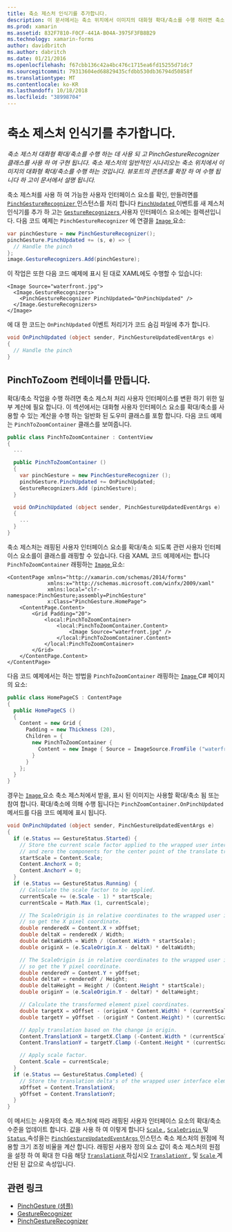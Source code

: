 ```yaml
---
title: 축소 제스처 인식기를 추가합니다.
description: 이 문서에서는 축소 위치에서 이미지의 대화형 확대/축소를 수행 하려면 축소 제스처를 사용 하는 방법에 설명 합니다.
ms.prod: xamarin
ms.assetid: 832F7810-F0CF-441A-B04A-3975F3FB8B29
ms.technology: xamarin-forms
author: davidbritch
ms.author: dabritch
ms.date: 01/21/2016
ms.openlocfilehash: f67cbb136c42a4bc476c1715ea6fd15255d71dc7
ms.sourcegitcommit: 79313604ed68829435cfdbb530db36794d50858f
ms.translationtype: MT
ms.contentlocale: ko-KR
ms.lasthandoff: 10/18/2018
ms.locfileid: "38998704"
---
```

# <a name="adding-a-pinch-gesture-recognizer"></a>축소 제스처 인식기를 추가합니다.

_축소 제스처 대화형 확대/축소를 수행 하는 데 사용 되 고 PinchGestureRecognizer 클래스를 사용 하 여 구현 됩니다. 축소 제스처의 일반적인 시나리오는 축소 위치에서 이미지의 대화형 확대/축소를 수행 하는 것입니다. 뷰포트의 콘텐츠를 확장 하 여 수행 됩니다 하 고이 문서에서 설명 됩니다._

축소 제스처를 사용 하 여 가능한 사용자 인터페이스 요소를 확인, 만들려면를 [ `PinchGestureRecognizer` ](xref:Xamarin.Forms.PinchGestureRecognizer) 인스턴스를 처리 합니다 [ `PinchUpdated` ](xref:Xamarin.Forms.PinchGestureRecognizer.PinchUpdated) 이벤트를 새 제스처 인식기를 추가 하 고는 [ `GestureRecognizers` ](xref:Xamarin.Forms.View.GestureRecognizers) 사용자 인터페이스 요소에는 컬렉션입니다. 다음 코드 예제는 `PinchGestureRecognizer` 에 연결을 [ `Image` ](xref:Xamarin.Forms.Image) 요소:

```csharp
var pinchGesture = new PinchGestureRecognizer();
pinchGesture.PinchUpdated += (s, e) => {
  // Handle the pinch
};
image.GestureRecognizers.Add(pinchGesture);
```

이 작업은 또한 다음 코드 예제에 표시 된 대로 XAML에도 수행할 수 있습니다:

```xaml
<Image Source="waterfront.jpg">
  <Image.GestureRecognizers>
    <PinchGestureRecognizer PinchUpdated="OnPinchUpdated" />
  </Image.GestureRecognizers>
</Image>
```

에 대 한 코드는 `OnPinchUpdated` 이벤트 처리기가 코드 숨김 파일에 추가 합니다.

```csharp
void OnPinchUpdated (object sender, PinchGestureUpdatedEventArgs e)
{
  // Handle the pinch
}
```

## <a name="creating-a-pinchtozoom-container"></a>PinchToZoom 컨테이너를 만듭니다.

확대/축소 작업을 수행 하려면 축소 제스처 처리 사용자 인터페이스를 변환 하기 위한 일부 계산에 필요 합니다. 이 섹션에서는 대화형 사용자 인터페이스 요소를 확대/축소를 사용할 수 있는 계산을 수행 하는 일반화 된 도우미 클래스를 포함 합니다. 다음 코드 예제는 `PinchToZoomContainer` 클래스를 보여줍니다.

```csharp
public class PinchToZoomContainer : ContentView
{
  ...

  public PinchToZoomContainer ()
  {
    var pinchGesture = new PinchGestureRecognizer ();
    pinchGesture.PinchUpdated += OnPinchUpdated;
    GestureRecognizers.Add (pinchGesture);
  }

  void OnPinchUpdated (object sender, PinchGestureUpdatedEventArgs e)
  {
    ...
  }
}
```

축소 제스처는 래핑된 사용자 인터페이스 요소를 확대/축소 되도록 관련 사용자 인터페이스 요소를이 클래스를 래핑할 수 있습니다. 다음 XAML 코드 예제에서는 합니다 `PinchToZoomContainer` 래핑하는 [ `Image` ](xref:Xamarin.Forms.Image) 요소:

```xaml
<ContentPage xmlns="http://xamarin.com/schemas/2014/forms"
             xmlns:x="http://schemas.microsoft.com/winfx/2009/xaml"
             xmlns:local="clr-namespace:PinchGesture;assembly=PinchGesture"
             x:Class="PinchGesture.HomePage">
    <ContentPage.Content>
        <Grid Padding="20">
            <local:PinchToZoomContainer>
                <local:PinchToZoomContainer.Content>
                    <Image Source="waterfront.jpg" />
                </local:PinchToZoomContainer.Content>
            </local:PinchToZoomContainer>
        </Grid>
    </ContentPage.Content>
</ContentPage>
```

다음 코드 예제에서는 하는 방법을 `PinchToZoomContainer` 래핑하는 [ `Image` ](xref:Xamarin.Forms.Image) C# 페이지의 요소:

```csharp
public class HomePageCS : ContentPage
{
  public HomePageCS ()
  {
    Content = new Grid {
      Padding = new Thickness (20),
      Children = {
        new PinchToZoomContainer {
          Content = new Image { Source = ImageSource.FromFile ("waterfront.jpg") }
        }
      }
    };
  }
}
```

경우는 [ `Image` ](xref:Xamarin.Forms.Image) 요소 축소 제스처에서 받을, 표시 된 이미지는 사용할 확대/축소 됨 또는 참여 합니다. 확대/축소에 의해 수행 됩니다는 `PinchZoomContainer.OnPinchUpdated` 메서드를 다음 코드 예제에 표시 됩니다.

```csharp
void OnPinchUpdated (object sender, PinchGestureUpdatedEventArgs e)
{
  if (e.Status == GestureStatus.Started) {
    // Store the current scale factor applied to the wrapped user interface element,
    // and zero the components for the center point of the translate transform.
    startScale = Content.Scale;
    Content.AnchorX = 0;
    Content.AnchorY = 0;
  }
  if (e.Status == GestureStatus.Running) {
    // Calculate the scale factor to be applied.
    currentScale += (e.Scale - 1) * startScale;
    currentScale = Math.Max (1, currentScale);

    // The ScaleOrigin is in relative coordinates to the wrapped user interface element,
    // so get the X pixel coordinate.
    double renderedX = Content.X + xOffset;
    double deltaX = renderedX / Width;
    double deltaWidth = Width / (Content.Width * startScale);
    double originX = (e.ScaleOrigin.X - deltaX) * deltaWidth;

    // The ScaleOrigin is in relative coordinates to the wrapped user interface element,
    // so get the Y pixel coordinate.
    double renderedY = Content.Y + yOffset;
    double deltaY = renderedY / Height;
    double deltaHeight = Height / (Content.Height * startScale);
    double originY = (e.ScaleOrigin.Y - deltaY) * deltaHeight;

    // Calculate the transformed element pixel coordinates.
    double targetX = xOffset - (originX * Content.Width) * (currentScale - startScale);
    double targetY = yOffset - (originY * Content.Height) * (currentScale - startScale);

    // Apply translation based on the change in origin.
    Content.TranslationX = targetX.Clamp (-Content.Width * (currentScale - 1), 0);
    Content.TranslationY = targetY.Clamp (-Content.Height * (currentScale - 1), 0);

    // Apply scale factor.
    Content.Scale = currentScale;
  }
  if (e.Status == GestureStatus.Completed) {
    // Store the translation delta's of the wrapped user interface element.
    xOffset = Content.TranslationX;
    yOffset = Content.TranslationY;
  }
}
```

이 메서드는 사용자의 축소 제스처에 따라 래핑된 사용자 인터페이스 요소의 확대/축소 수준을 업데이트 합니다. 값을 사용 하 여 이렇게 합니다 [ `Scale` ](xref:Xamarin.Forms.PinchGestureUpdatedEventArgs.Scale), [ `ScaleOrigin` ](xref:Xamarin.Forms.PinchGestureUpdatedEventArgs.ScaleOrigin) 및 [ `Status` ](xref:Xamarin.Forms.PinchGestureUpdatedEventArgs.Status) 속성을는 [ `PinchGestureUpdatedEventArgs` ](xref:Xamarin.Forms.PinchGestureUpdatedEventArgs) 인스턴스 축소 제스처의 원점에 적용할 크기 조정 비율을 계산 합니다. 래핑된 사용자 정의 요소 값이 축소 제스처의 원점을 설정 하 여 확대 한 다음 해당 [ `TranslationX` ](xref:Xamarin.Forms.VisualElement.TranslationX)하십시오 [ `TranslationY` ](xref:Xamarin.Forms.VisualElement.TranslationY), 및 [ `Scale` ](xref:Xamarin.Forms.VisualElement.Scale) 계산된 된 값으로 속성입니다.

## <a name="related-links"></a>관련 링크

- [PinchGesture (샘플)](https://developer.xamarin.com/samples/xamarin-forms/WorkingWithGestures/PinchGesture/)
- [GestureRecognizer](xref:Xamarin.Forms.GestureRecognizer)
- [PinchGestureRecognizer](xref:Xamarin.Forms.PinchGestureRecognizer)

